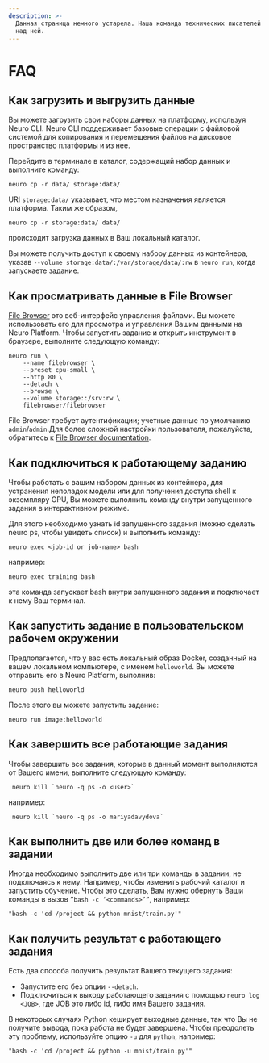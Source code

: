```yaml
---
description: >-
  Данная страница немного устарела. Наша команда технических писателей работает
  над ней.
---
```


# FAQ

## Как загрузить и выгрузить данные

Вы можете загрузить свои наборы данных на платформу, используя Neuro CLI. Neuro CLI поддерживает базовые операции с файловой системой для копирования и перемещения файлов на дисковое пространство платформы и из нее.

Перейдите в терминале в каталог, содержащий набор данных и выполните команду:

```text
neuro cp -r data/ storage:data/
```

URI `storage:data/` указывает, что местом назначения является платформа. Таким же образом,

```text
neuro cp -r storage:data/ data/
```

происходит загрузка данных в Ваш локальный каталог.

Вы можете получить доступ к своему набору данных из контейнера, указав `--volume storage:data/:/var/storage/data/:rw` в `neuro run`, когда запускаете задание.

## Как просматривать данные в File Browser

[File Browser](https://github.com/filebrowser/filebrowser) это веб-интерфейс управления файлами. Вы можете использовать его для просмотра и управления Вашим данными на Neuro Platform. Чтобы запустить задание и открыть инструмент в браузере, выполните следующую команду:

```text
neuro run \
    --name filebrowser \
    --preset cpu-small \
    --http 80 \
    --detach \
    --browse \
    --volume storage::/srv:rw \
    filebrowser/filebrowser
```

File Browser требует аутентификации; учетные данные по умолчанию `admin`/`admin`.Для более сложной настройки пользователя, пожалуйста, обратитесь к [File Browser documentation](https://filebrowser.xyz).

## Как подключиться к работающему заданию

Чтобы работать с вашим набором данных из контейнера, для устранения неполадок модели или для получения доступа shell к экземпляру GPU, Вы можете выполнить команду внутри запущенного задания в интерактивном режиме.

Для этого необходимо узнать id запущенного задания \(можно сделать neuro ps, чтобы увидеть список\) и выполнить команду:

```text
neuro exec <job-id or job-name> bash
```

например:

```text
neuro exec training bash
```

эта команда запускает bash внутри запущенного задания и подключает к нему Ваш терминал.

## Как запустить задание в пользовательском рабочем окружении

Предполагается, что у вас есть локальный образ Docker, созданный на вашем локальном компьютере, с именем `helloworld`. Вы можете отправить его в Neuro Platform, выполнив:

```text
neuro push helloworld
```

После этого вы можете запустить задание:

```text
neuro run image:helloworld
```

## Как завершить все работающие задания

Чтобы завершить все задания, которые в данный момент выполняются от Вашего имени, выполните следующую команду:

```text
 neuro kill `neuro -q ps -o <user>`
```

например:

```text
 neuro kill `neuro -q ps -o mariyadavydova`
```

## Как выполнить две или более команд в задании

Иногда необходимо выполнить две или три команды в задании, не подключаясь к нему. Например, чтобы изменить рабочий каталог и запустить обучение. Чтобы это сделать, Вам нужно обернуть Ваши команды в вызов `”bash -c ‘<commands>’”`, например:

```text
"bash -c 'cd /project && python mnist/train.py'"
```

## Как получить результат с работающего задания

Есть два способа получить результат Вашего текущего задания:

* Запустите его без опции `--detach`.
* Подключиться к выходу работающего задания с помощью `neuro log <JOB>`, где JOB это либо id, либо имя Вашего задания.

В некоторых случаях Python кеширует выходные данные, так что Вы не получите вывода, пока работа не будет завершена. Чтобы преодолеть эту проблему, используйте опцию `-u` для `python`, например:

```text
"bash -c 'cd /project && python -u mnist/train.py'"
```

